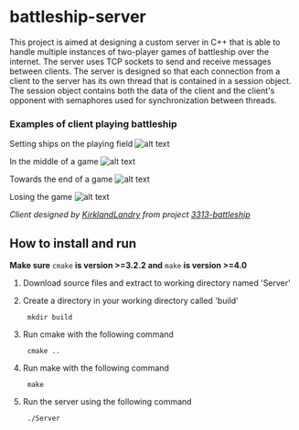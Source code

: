 # battleship-server
This project is aimed at designing a custom server in C++ that is able to handle multiple instances of two-player games of battleship over the internet. The server uses TCP sockets to send and receive messages between clients. The server is designed so that each connection from a client to the server has its own thread that is contained in a session object. The session object contains both the data of the client and the client's opponent with semaphores used for synchronization between threads.

### Examples of client playing battleship
Setting ships on the playing field
![alt text](https://github.com/stefankram/battleship-server/blob/master/images/img1.png "Setting ships on the playing field")

In the middle of a game
![alt text](https://github.com/stefankram/battleship-server/blob/master/images/img2.png "In the middle of a game")

Towards the end of a game
![alt text](https://github.com/stefankram/battleship-server/blob/master/images/img3.png "Towards the end of a game")

Losing the game
![alt text](https://github.com/stefankram/battleship-server/blob/master/images/img4.png "Losing the game")

*Client designed by [KirklandLandry](https://github.com/KirklandLandry) from project [3313-battleship](https://github.com/KirklandLandry/3313-battleship)*

## How to install and run

**Make sure** `cmake` **is version >=3.2.2 and** `make` **is version >=4.0**

1. Download source files and extract to working directory named 'Server'
2. Create a directory in your working directory called 'build'

		mkdir build

3. Run cmake with the following command

		cmake ..

4. Run make with the following command

		make

5. Run the server using the following command

		./Server
